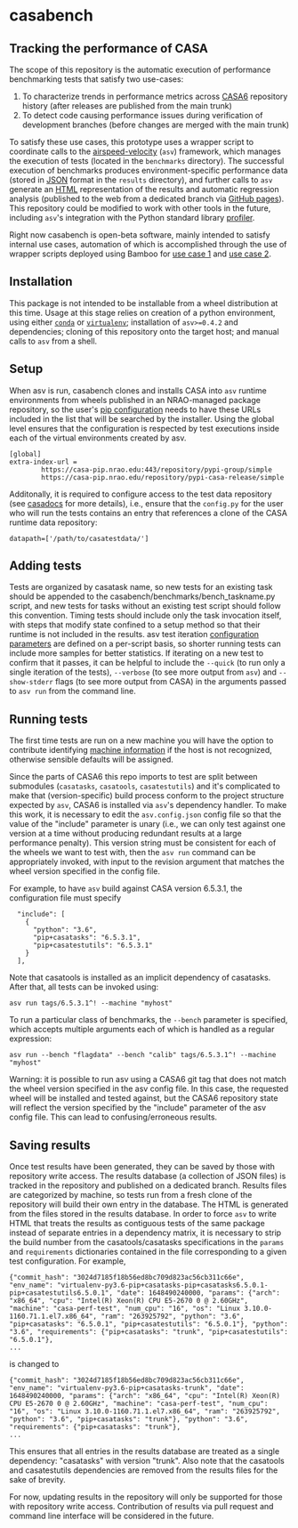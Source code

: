 # casabench
## Tracking the performance of CASA
The scope of this repository is the automatic execution of performance benchmarking tests that satisfy two use-cases:
1. To characterize trends in performance metrics across [CASA6](https://open-bitbucket.nrao.edu/projects/CASA/repos/casa6/browse/casatasks) repository history (after releases are published from the main trunk)
2. To detect code causing performance issues during verification of development branches (before changes are merged with the main trunk)

To satisfy these use cases, this prototype uses a wrapper script to coordinate calls to the [airspeed-velocity](https://asv.readthedocs.io/en/stable/) (`asv`) framework, which manages the execution of tests (located in the `benchmarks` directory). The successful execution of benchmarks produces environment-specific performance data (stored in [JSON](https://www.json.org/json-en.html) format in the `results` directory), and further calls to `asv` generate an [HTML](https://html.spec.whatwg.org/) representation of the results and automatic regression analysis (published to the web from a dedicated branch via [GitHub pages](https://pages.github.com/both)). This repository could be modified to work with other tools in the future, including `asv`'s integration with the Python standard library [profiler](https://docs.python.org/3/library/profile.html#the-python-profilers).  

Right now casabench is open-beta software, mainly intended to satisfy internal use cases, automation of which is accomplished through the use of wrapper scripts deployed using Bamboo for [use case 1](https://open-bamboo.nrao.edu/chain/viewChain.action?planKey=CASA-PERF) and [use case 2](https://open-bamboo.nrao.edu/chain/viewChain.action?planKey=CASA-PERFDEV).

## Installation
This package is not intended to be installable from a wheel distribution at this time. Usage at this stage relies on creation of a python environment, using either [`conda`](https://docs.conda.io/en/latest/miniconda.html) or [`virtualenv`](https://virtualenv.pypa.io/en/latest/); installation of `asv>=0.4.2` and dependencies; cloning of this repository onto the target host; and manual calls to `asv` from a shell.

## Setup
When asv is run, casabench clones and installs CASA into `asv` runtime environments from wheels published in an NRAO-managed package repository, so the user's [pip configuration](https://pip.pypa.io/en/stable/topics/configuration/#location) needs to have these URLs included in the list that will be searched by the installer. Using the global level ensures that the configuration is respected by test executions inside each of the virtual environments created by asv.
```
[global]
extra-index-url = 
		https://casa-pip.nrao.edu:443/repository/pypi-group/simple
		https://casa-pip.nrao.edu/repository/pypi-casa-release/simple
```

Additonally, it is required to configure access to the test data repository (see [casadocs](https://casadocs.readthedocs.io/en/stable/api/configuration.html?#config-py) for more details), i.e., ensure that the `config.py` for the user who will run the tests contains an entry that references a clone of the CASA runtime data repository:
```
datapath=['/path/to/casatestdata/']
```

## Adding tests
Tests are organized by casatask name, so new tests for an existing task should be appended to the casabench/benchmarks/bench_taskname.py script, and new tests for tasks without an existing test script should follow this convention. Timing tests should include only the task invocation itself, with steps that modify state confined to a setup method so that their runtime is not included in the results. asv test iteration [configuration parameters](https://asv.readthedocs.io/en/stable/benchmarks.html#timing-benchmarks) are defined on a per-script basis, so shorter running tests can include more samples for better statistics. If iterating on a new test to confirm that it passes, it can be helpful to include the `--quick` (to run only a single iteration of the tests), `--verbose` (to see more output from `asv`) and `--show-stderr` flags (to see more output from CASA) in the arguments passed to `asv run` from the command line. 

## Running tests
The first time tests are run on a new machine you will have the option to contribute identifying [machine information](https://asv.readthedocs.io/en/stable/using.html#machine-information) if the host is not recognized, otherwise sensible defaults will be assigned.

Since the parts of CASA6 this repo imports to test are split between submodules (`casatasks`, `casatools`, `casatestutils`) and it's complicated to make that (version-specific) build process conform to the project structure expected by `asv`, CASA6 is installed via `asv`'s dependency handler. To make this work, it is necessary to edit the `asv.config.json` config file so that the value of the "include" parameter is unary (i.e., we can only test against one version at a time without producing redundant results at a large performance penalty). This version string must be consistent for each of the wheels we want to test with, then the `asv run` command can be appropriately invoked, with input to the revision argument that matches the wheel version specified in the config file.

For example, to have `asv` build against CASA version 6.5.3.1, the configuration file must specify
```
  "include": [
    {
      "python": "3.6",
      "pip+casatasks": "6.5.3.1",
      "pip+casatestutils": "6.5.3.1"
    }
  ],
```
Note that casatools is installed as an implicit dependency of casatasks.  After that, all tests can be invoked using:
```
asv run tags/6.5.3.1^! --machine "myhost"
```
To run a particular class of benchmarks, the `--bench` parameter is specified, which accepts multiple arguments each of which is handled as a regular expression:
```
asv run --bench "flagdata" --bench "calib" tags/6.5.3.1^! --machine "myhost"
```

Warning: it is possible to run asv using a CASA6 git tag that does not match the wheel version specified in the asv config file. In this case, the requested wheel will be installed and tested against, but the CASA6 repository state will reflect the version specified by the "include" parameter of the asv config file. This can lead to confusing/erroneous results.

## Saving results
Once test results have been generated, they can be saved by those with repository write access. The results database (a collection of JSON files) is tracked in the repository and published on a dedicated branch. Results files are categorized by machine, so tests run from a fresh clone of the repository will build their own entry in the database. The HTML is generated from the files stored in the results database. In order to force `asv` to write HTML that treats the results as contiguous tests of the same package instead of separate entries in a dependency matrix, it is necessary to strip the build number from the casatools/casatasks specifications in the `params` and `requirements` dictionaries contained in the file corresponding to a given test configuration. For example,
```
{"commit_hash": "3024d7185f18b56ed8bc709d823ac56cb311c66e", "env_name": "virtualenv-py3.6-pip+casatasks-pip+casatasks6.5.0.1-pip+casatestutils6.5.0.1", "date": 1648490240000, "params": {"arch": "x86_64", "cpu": "Intel(R) Xeon(R) CPU E5-2670 0 @ 2.60GHz", "machine": "casa-perf-test", "num_cpu": "16", "os": "Linux 3.10.0-1160.71.1.el7.x86_64", "ram": "263925792", "python": "3.6", "pip+casatasks": "6.5.0.1", "pip+casatestutils": "6.5.0.1"}, "python": "3.6", "requirements": {"pip+casatasks": "trunk", "pip+casatestutils": "6.5.0.1"}, 
...
```
is changed to
```
{"commit_hash": "3024d7185f18b56ed8bc709d823ac56cb311c66e", "env_name": "virtualenv-py3.6-pip+casatasks-trunk", "date": 1648490240000, "params": {"arch": "x86_64", "cpu": "Intel(R) Xeon(R) CPU E5-2670 0 @ 2.60GHz", "machine": "casa-perf-test", "num_cpu": "16", "os": "Linux 3.10.0-1160.71.1.el7.x86_64", "ram": "263925792", "python": "3.6", "pip+casatasks": "trunk"}, "python": "3.6", "requirements": {"pip+casatasks": "trunk"},
...
```
This ensures that all entries in the results database are treated as a single dependency: "casatasks" with version "trunk". Also note that the casatools and casatestutils dependencies are removed from the results files for the sake of brevity.

For now, updating results in the repository will only be supported for those with repository write access. Contribution of results via pull request and command line interface will be considered in the future.
